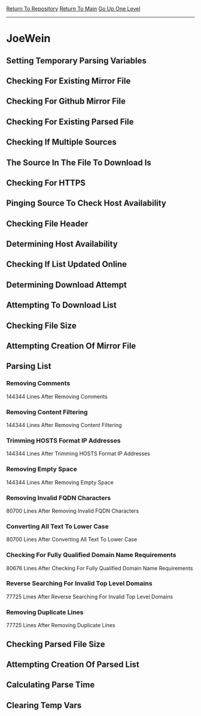 [Return To Repository](https://github.com/deathbybandaid/piholeparser/)
[Return To Main](https://github.com/deathbybandaid/piholeparser/blob/master/RecentRunLogs/Mainlog.md)
[Go Up One Level](https://github.com/deathbybandaid/piholeparser/blob/master/RecentRunLogs/TopLevelScripts/30-Processing-External-Blacklists.md)
____________________________________
# JoeWein
## Setting Temporary Parsing Variables
## Checking For Existing Mirror File
## Checking For Github Mirror File
## Checking For Existing Parsed File
## Checking If Multiple Sources
## The Source In The File To Download Is
## Checking For HTTPS
## Pinging Source To Check Host Availability
## Checking File Header
## Determining Host Availability
## Checking If List Updated Online
## Determining Download Attempt
## Attempting To Download List
## Checking File Size
## Attempting Creation Of Mirror File
## Parsing List
### Removing Comments
144344 Lines After Removing Comments
### Removing Content Filtering
144344 Lines After Removing Content Filtering
### Trimming HOSTS Format IP Addresses
144344 Lines After Trimming HOSTS Format IP Addresses
### Removing Empty Space
144344 Lines After Removing Empty Space
### Removing Invalid FQDN Characters
80700 Lines After Removing Invalid FQDN Characters
### Converting All Text To Lower Case
80700 Lines After Converting All Text To Lower Case
### Checking For Fully Qualified Domain Name Requirements
80676 Lines After Checking For Fully Qualified Domain Name Requirements
### Reverse Searching For Invalid Top Level Domains
77725 Lines After Reverse Searching For Invalid Top Level Domains
### Removing Duplicate Lines
77725 Lines After Removing Duplicate Lines
## Checking Parsed File Size
## Attempting Creation Of Parsed List
## Calculating Parse Time
## Clearing Temp Vars

